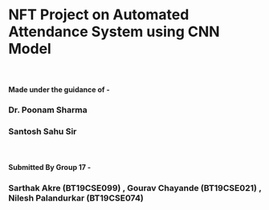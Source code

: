# **NFT Project** on **Automated Attendance System** using **CNN** Model
<br>
<h4>Made under the guidance of - </h4>
<h3>Dr. Poonam Sharma </h3>
<h3>Santosh Sahu Sir </h3>
<br>

<h4>Submitted By Group 17 - </h4>
<h3>Sarthak Akre (BT19CSE099) , Gourav Chayande (BT19CSE021) , Nilesh Palandurkar (BT19CSE074)</h3>
